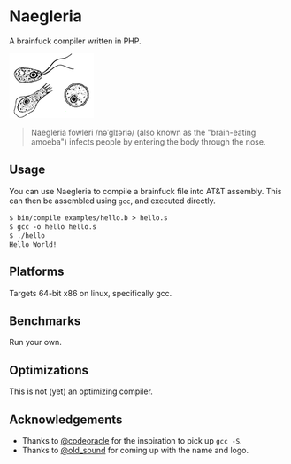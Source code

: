 # Naegleria

A brainfuck compiler written in PHP.

![](doc/naegleria.png)

> Naegleria fowleri /nəˈɡlɪəriə/ (also known as the "brain-eating amoeba") infects people by entering the body through the nose.

## Usage

You can use Naegleria to compile a brainfuck file into AT&T assembly. This can then be assembled using `gcc`, and executed directly.

	$ bin/compile examples/hello.b > hello.s
	$ gcc -o hello hello.s
	$ ./hello
	Hello World!

## Platforms

Targets 64-bit x86 on linux, specifically gcc.

## Benchmarks

Run your own.

## Optimizations

This is not (yet) an optimizing compiler.

## Acknowledgements

* Thanks to [@codeoracle](https://twitter.com/codeoracle) for the inspiration to pick up `gcc -S`.
* Thanks to [@old_sound](https://twitter.com/old_sound) for coming up with the name and logo.
